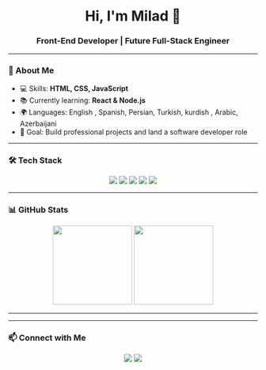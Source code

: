 <!-- Profile Header -->
<h1 align="center">Hi, I'm Milad 👋</h1>
<h3 align="center">Front-End Developer | Future Full-Stack Engineer</h3>

---

### 🚀 About Me
- 💻 Skills: **HTML, CSS, JavaScript**
- 📚 Currently learning: **React & Node.js**
- 🌍 Languages: English , Spanish, Persian, Turkish, kurdish , Arabic, Azerbaijani 
- 🎯 Goal: Build professional projects and land a software developer role

---

### 🛠 Tech Stack
<p align="center">
  <img src="https://img.shields.io/badge/HTML5-E34F26?style=for-the-badge&logo=html5&logoColor=white"/>
  <img src="https://img.shields.io/badge/CSS3-1572B6?style=for-the-badge&logo=css3&logoColor=white"/>
  <img src="https://img.shields.io/badge/JavaScript-F7DF1E?style=for-the-badge&logo=javascript&logoColor=black"/>
  <img src="https://img.shields.io/badge/React-61DAFB?style=for-the-badge&logo=react&logoColor=black"/>
  <img src="https://img.shields.io/badge/Node.js-339933?style=for-the-badge&logo=node.js&logoColor=white"/>
</p>

---

### 📊 GitHub Stats
<p align="center">
  <img src="https://github-readme-stats.vercel.app/api?username=Miladaziziforge&show_icons=true&theme=radical" height="160px"/>
  <img src="https://github-readme-stats.vercel.app/api/top-langs/?username=Miladaziziforge&layout=compact&theme=radical" height="160px"/>
</p>

---

---

### 📫 Connect with Me
<p align="center">
  <a href="mailto:miladazizi95@icloud.com"><img src="https://img.shields.io/badge/Email-0078D4?style=for-the-badge&logo=microsoft-outlook&logoColor=white"/></a>
  <a href="https://instagram.com/miladazizima" target="_blank"><img src="https://img.shields.io/badge/instagram-0A66C2?style=for-the-badge&logo=instagram&logoColor=white"/></a>
</p>
<!--
**Miladaziziforge/Miladaziziforge** is a ✨ _special_ ✨ repository because its `README.md` (this file) appears on your GitHub profile.

Here are some ideas to get you started:

- 🔭 I’m currently working on ...
- 🌱 I’m currently learning ...
- 👯 I’m looking to collaborate on ...
- 🤔 I’m looking for help with ...
- 💬 Ask me about ...
- 📫 How to reach me: ...
- 😄 Pronouns: ...
- ⚡ Fun fact: ...
-->
